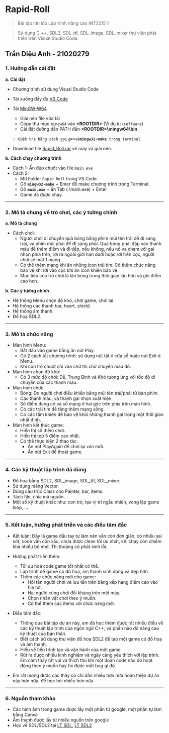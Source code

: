 # Rapid-Roll
> Bài tập lớn lớp Lập trình nâng cao INT2215 1

> Sử dụng C ++, SDL2, SDL_ttf, SDL_image, SDL_mixer thư viện phát triển trên Visual Studio Code.
## Trần Diệu Anh - 21020279

### 1. Hướng dẫn cài đặt
**a. Cài đặt**
  - Chương trình sử dụng Visual Studio Code
  - Tải xuống đầy đủ [VS Code](https://code.visualstudio.com/download)
  - Tải [MinGW-W64](https://sourceforge.net/projects/mingw-w64/files/Toolchains%20targetting%20Win64/Personal%20Builds/mingw-builds/7.3.0/threads-win32/seh/x86_64-7.3.0-release-win32-seh-rt_v5-rev0.7z) 
     * Giải nén file vừa tải			
     * Copy thư mục `mingw64` vào **<ROOTDIR<Rootdir>>** (Ví dụ `D:\software`)
     * Cài đặt đường dẫn PATH đến **<ROOTDIR<Rootdir>>\mingw64\bin**

	`💡 Kiểm tra bằng cách gọi` **`g++`**` và `**`mingw32-make`**` trong terminal`
  - Download file [Rapid_Roll.rar](https://github.com/AnhDieuTran/Rapid_Roll/raw/main/Rapid_Roll.rar) về máy và giải nén.

**b. Cách chạy chương trình**
  * Cách 1: Ấn đúp chuột vào file `main.exe`
  * Cách 2: 
     + Mở Folder `Rapid Roll` trong VS Code.
     + Gõ **`mingw32-make`** + Enter để make chương trình trong Terminal.
     + Gõ **`main.exe`** + ấn Tab (.\main.exe) + Enter
     + Game đã được chạy. 
***
### 2. Mô tả chung về trò chơi, các ý tưởng chính
**a. Mô tả chung**
- Cách chơi: 
	+ Người chơi di chuyển quả bóng bằng phím mũi tên trái để đi sang trái, và phím mũi phải để đi sang phải. Quả bóng phải đập vào thanh màu để thêm điểm và đi tiếp, nếu không, nếu nó va chạm với gai nhọn phía trên, rơi ra ngoài giới hạn dưới hoặc rơi trên cọc, người chơi sẽ mất 1 mạng. 
	+ Có thể thêm mạng khi ăn những icon trái tim. Có thêm chức năng bảo vệ khi rơi vào cọc khi ăn icon khiên bảo vệ.
	+ Mục tiêu của trò chơi là lăn bóng trong thời gian lâu hơn và ghi điểm cao hơn.
	
**b. Các ý tưởng chính**
* Hệ thống Menu chọn độ khó, chơi game, chơi lại.
* Hệ thống các thanh bar, heart, shield.
* Hệ thống âm thanh.
* Đồ hoạ SDL2.
***
### 3. Mô tả chức năng
* Màn hình Menu:
	* Bắt đầu vào game bằng ấn nút Play.
	* Có 2 cách tắt chương trình: sử dụng nút tắt ở cửa sổ hoặc nút Exit ở Menu.
	* Khi con trỏ chuột chỉ vào chữ thì chữ chuyển màu đỏ.
* Màn hình chọn độ khó:
	* Có 3 mức độ chơi: Dễ, Trung Bình và Khó tương ứng với tốc độ di chuyển của các thanh màu.
* Màn hình chơi:
	* Bóng: Do người chơi điều khiển bằng mũi tên trái/phải từ bàn phím.
	* Các thanh màu, và thanh gai nhọn xuất hiện.
	* Số điểm đang có và số mạng ở hai góc trên phía trên màn hình.
	* Có các trái tim để tăng thêm mạng sống.
	* Có các tấm khiên để bảo vệ khỏi những thanh gai trong một thời gian nhất định.
* Màn hình kết thúc game:
	* Hiển thị số điểm chơi. 
	* Hiển thị top 5 điểm cao nhất.
	* Có thể thực hiện 2 thao tác:
		* Ấn nút PlayAgain để chơi lại ván mới.
		* Ấn nút Exit để thoát game.
***
### 4. Các kỹ thuật lập trình đã dùng
  * Đồ hoạ bằng SDL2, SDL_image, SDL_ttf, SDL_mixer.
  * Sử dụng mảng Vector. 
  * Dùng cấu trúc Class cho Painter, bar, items.
  * Tách file, chia mã nguồn.
  * Một số kỹ thuật khác như: con trỏ, tạo vị trí ngẫu nhiên, vòng lặp game loop, ...  
***
### 5. Kết luận, hướng phát triển và các điều tâm đắc
  * Kết luận: Đây là game đầu tay tự làm nên vẫn còn đơn giản, có nhiều sai sót, code vẫn còn xấu, chưa được clean tối ưu nhất, khi chạy còn chiếm khá nhiều bộ nhớ. Thi thoảng có phát sinh lỗi.
  * Hướng phát triển thêm: 
	* Tối ưu hoá code game tốt nhất có thể.
	* Lập trình để game có đồ hoạ, âm thanh sinh động và đẹp hơn. 
	* Thêm các chức năng mới cho game: 
		* Hỏi tên người chơi và lưu tên trên bảng xếp hạng điểm cao vào file txt.
		* Hai người cùng chơi đối kháng trên một máy.
		* Chọn nhân vật chơi theo ý muốn.
		* Có thể thêm các items với chức năng mới.
  * Điều tâm đắc: 
	* Thông qua bài tập dự án này, em đã học thêm được rất nhiều điều về các kỹ thuật lập trình của ngôn ngữ C++, và phần nào đó nâng cao kỹ thuật của bản thân.
	* Biết cách sử dụng thư viện đồ hoạ SDL2 để tạo một game có đồ hoạ và âm thanh.
	* Hiểu về tiến trình tạo và vận hành của một game
	* Rút ra được nhiều kinh nghiệm và ngày càng yêu thích với lập trình. Em cảm thấy rất vui và thích thú khi một đoạn code nào đó hoạt động theo ý muốn hay fix được một bug gì đó.
	
* Em rất mong được các thầy cô chỉ dẫn nhiều hơn nữa hoàn thiện dự án này hơn nữa, để học hỏi nhiều hơn nữa
***
### 6. Nguồn tham khảo
* Các hình ảnh trong game được lấy một phần từ google, một phần tự làm bằng Canva
* Âm thanh được lấy từ nhiều nguồn trên google
* Học về SDL/SDL2 tại [LT SDL](https://phattrienphanmem123az.com/lap-trinh-game-cpp), [LT SDL2](https://phattrienphanmem123az.com/lap-trinh-game-c-p2)
